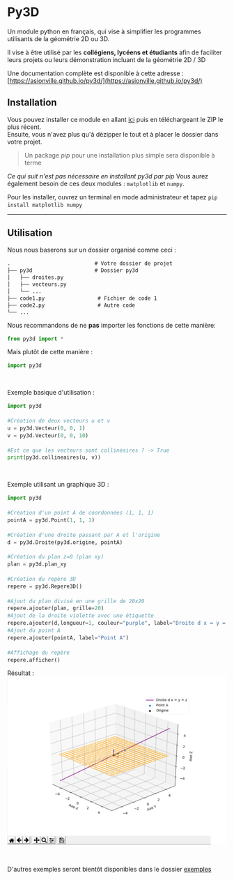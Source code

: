 # Py3D

Un module python en français, qui vise à simplifier les programmes utilisants de la géométrie 2D ou 3D.

  Il vise à être utilisé par les <b>collégiens, lycéens et étudiants</b> afin de faciliter leurs projets ou leurs démonstration incluant de la géométrie 2D / 3D


Une documentation complète est disponible à cette adresse :<br>
[https://asionville.github.io/py3d/](https://asionville.github.io/py3d/)
  
## Installation

  Vous pouvez installer ce module en allant [ici](https://github.com/ASionville/py3d/releases) puis en téléchargeant le ZIP le plus récent.<br>
  Ensuite, vous n'avez plus qu'à dézipper le tout et à placer le dossier dans votre projet.
  
  >Un package *pip* pour une installation plus simple sera disponible à terme
  
  *Ce qui suit n'est pas nécessaire en installant py3d par pip*
  Vous aurez également besoin de ces deux modules : `matplotlib` et `numpy`.
  
  Pour les installer, ouvrez un terminal en mode administrateur et tapez `pip install matplotlib numpy`

---
## Utilisation

  Nous nous baserons sur un dossier organisé comme ceci :
  
    .                           # Votre dossier de projet
    ├── py3d                    # Dossier py3d
    │   ├── droites.py
    │   ├── vecteurs.py
    │   └── ...
    ├── code1.py                 # Fichier de code 1
    ├── code2.py                 # Autre code
    └── ...


Nous recommandons de ne **pas** importer les fonctions de cette manière:
```python
from py3d import *
```

Mais plutôt de cette manière :
```python
import py3d
```

<br>

Exemple basique d'utilisation :
```python
import py3d

#Création de deux vecteurs u et v
u = py3d.Vecteur(0, 0, 1)
v = py3d.Vecteur(0, 0, 10)

#Est ce que les vecteurs sont collinéaires ? -> True
print(py3d.collineaires(u, v))
```

<br>

Exemple utilisant un graphique 3D :
```python
import py3d

#Création d'un point A de coordonnées (1, 1, 1)
pointA = py3d.Point(1, 1, 1)

#Création d'une droite passant par A et l'origine
d = py3d.Droite(py3d.origine, pointA)

#Création du plan z=0 (plan xy)
plan = py3d.plan_xy

#Création du repère 3D
repere = py3d.Repere3D()

#Ajout du plan divisé en une grille de 20x20
repere.ajouter(plan, grille=20)
#Ajout de la droite violette avec une étiquette
repere.ajouter(d,longueur=1, couleur="purple", label="Droite d x = y = z")
#Ajout du point A
repere.ajouter(pointA, label="Point A")

#Affichage du repère
repere.afficher()
```

Résultat :
![Affichage 3D basique](images/affichage_basique.PNG)

<br>

D'autres exemples seront bientôt disponibles dans le dossier [exemples](exemples/)
